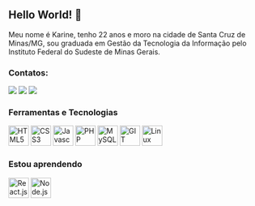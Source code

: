 ## Hello World! 👋

Meu nome é Karine, tenho 22 anos e moro na cidade de Santa Cruz de Minas/MG, sou graduada em Gestão da Tecnologia da Informação pelo Instituto Federal do Sudeste de Minas Gerais.

### Contatos:

<div>
<a href="https://instagram.com/kar.guimaraes" target="_blank"><img src="https://img.shields.io/badge/-Instagram-%23E4405F?style=for-the-badge&logo=instagram&logoColor=white"/></a>
<a href = "mailto:karsguimaraes@gmail.com" target="_blank"><img src="https://img.shields.io/badge/Gmail-D14836?style=for-the-badge&logo=gmail&logoColor=white"/></a>
<a href="https://www.linkedin.com/in/karine-guimaraes" target="_blank"><img src="https://img.shields.io/badge/-LinkedIn-%230077B5?style=for-the-badge&logo=linkedin&logoColor=white"/></a>   
</div>

### Ferramentas e Tecnologias
<img src="https://cdn.jsdelivr.net/gh/devicons/devicon/icons/html5/html5-original-wordmark.svg" width="40" height="40" title="HTML5"/> <img src="https://cdn.jsdelivr.net/gh/devicons/devicon/icons/css3/css3-original-wordmark.svg" width="40" height="40" title="CSS3"/>
<img src="https://cdn.jsdelivr.net/gh/devicons/devicon/icons/javascript/javascript-original.svg" width="40" height="40" title="Javascript"/>
<img src="https://cdn.jsdelivr.net/gh/devicons/devicon/icons/php/php-original.svg" width="40" height="40" title="PHP"/>
<img src="https://cdn.jsdelivr.net/gh/devicons/devicon/icons/mysql/mysql-original-wordmark.svg" width="40" height="40" title="MySQL"/>
<img src="https://cdn.jsdelivr.net/gh/devicons/devicon/icons/git/git-original-wordmark.svg" width="40" height="40" title="GIT"/> 
<img src="https://cdn.jsdelivr.net/gh/devicons/devicon/icons/linux/linux-original.svg" width="40" height="40" title="Linux"/>

### Estou aprendendo
 <img src="https://cdn.jsdelivr.net/gh/devicons/devicon/icons/react/react-original-wordmark.svg" width="40" height="40" title="React.js"/>  <img src="https://cdn.jsdelivr.net/gh/devicons/devicon/icons/nodejs/nodejs-original-wordmark.svg" width="40" height="40" title="Node.js"/>

<!--
<div>
<a href="https://github.com/karGuimaraes">
<img height="180em" src="https://github-readme-stats.vercel.app/api/top-langs/?username=karGuimaraes&layout=compact&langs_count=7&theme=dracula"/>
<img height="180em" src="https://github-readme-stats.vercel.app/api?username=karGuimaraes&show_icons=true&theme=dracula&include_all_commits=true&count_private=true"/>
</div>


![Snake animation](https://github.com/karGuimaraes/karGuimaraes/blob/output/github-contribution-grid-snake.svg)

 --!>

